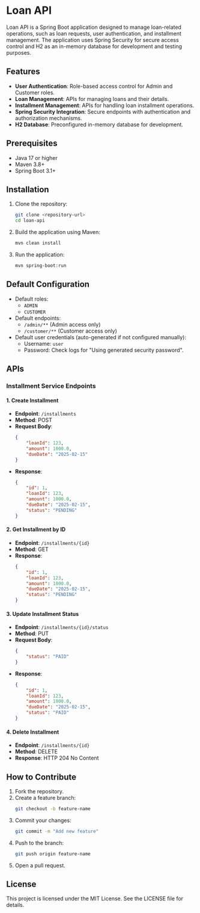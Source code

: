 # Loan API

Loan API is a Spring Boot application designed to manage loan-related operations, such as loan requests, user authentication, and installment management. The application uses Spring Security for secure access control and H2 as an in-memory database for development and testing purposes.

## Features

- **User Authentication**: Role-based access control for Admin and Customer roles.
- **Loan Management**: APIs for managing loans and their details.
- **Installment Management**: APIs for handling loan installment operations.
- **Spring Security Integration**: Secure endpoints with authentication and authorization mechanisms.
- **H2 Database**: Preconfigured in-memory database for development.

## Prerequisites

- Java 17 or higher
- Maven 3.8+
- Spring Boot 3.1+

## Installation

1. Clone the repository:
    ```bash
    git clone <repository-url>
    cd loan-api
    ```
2. Build the application using Maven:
    ```bash
    mvn clean install
    ```
3. Run the application:
    ```bash
    mvn spring-boot:run
    ```

## Default Configuration

- Default roles:
  - `ADMIN`
  - `CUSTOMER`
- Default endpoints:
  - `/admin/**` (Admin access only)
  - `/customer/**` (Customer access only)
- Default user credentials (auto-generated if not configured manually):
  - Username: `user`
  - Password: Check logs for "Using generated security password".

## APIs

### Installment Service Endpoints

#### 1. Create Installment
- **Endpoint**: `/installments`
- **Method**: POST
- **Request Body**:
  ```json
  {
      "loanId": 123,
      "amount": 1000.0,
      "dueDate": "2025-02-15"
  }
  ```
- **Response**:
  ```json
  {
      "id": 1,
      "loanId": 123,
      "amount": 1000.0,
      "dueDate": "2025-02-15",
      "status": "PENDING"
  }
  ```

#### 2. Get Installment by ID
- **Endpoint**: `/installments/{id}`
- **Method**: GET
- **Response**:
  ```json
  {
      "id": 1,
      "loanId": 123,
      "amount": 1000.0,
      "dueDate": "2025-02-15",
      "status": "PENDING"
  }
  ```

#### 3. Update Installment Status
- **Endpoint**: `/installments/{id}/status`
- **Method**: PUT
- **Request Body**:
  ```json
  {
      "status": "PAID"
  }
  ```
- **Response**:
  ```json
  {
      "id": 1,
      "loanId": 123,
      "amount": 1000.0,
      "dueDate": "2025-02-15",
      "status": "PAID"
  }
  ```

#### 4. Delete Installment
- **Endpoint**: `/installments/{id}`
- **Method**: DELETE
- **Response**: HTTP 204 No Content

## How to Contribute

1. Fork the repository.
2. Create a feature branch:
    ```bash
    git checkout -b feature-name
    ```
3. Commit your changes:
    ```bash
    git commit -m "Add new feature"
    ```
4. Push to the branch:
    ```bash
    git push origin feature-name
    ```
5. Open a pull request.

## License

This project is licensed under the MIT License. See the LICENSE file for details.

